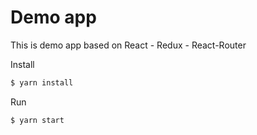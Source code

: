 # Demo app

This is demo app based on React - Redux - React-Router

Install 

```sh
$ yarn install
```

Run

```sh
$ yarn start
```
